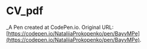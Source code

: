 # CV_pdf
 _A Pen created at CodePen.io. Original URL: [https://codepen.io/NataliiaProkopenko/pen/BayvMPe](https://codepen.io/NataliiaProkopenko/pen/BayvMPe).

 